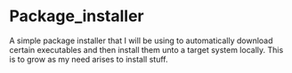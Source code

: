 # Package_installer
A simple package installer that I will be using to automatically download certain executables and then install them unto a target system locally. This is to grow as my need arises to install stuff.
